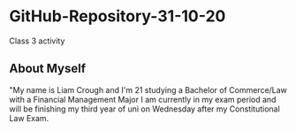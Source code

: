 # GitHub-Repository-31-10-20
Class 3 activity
## About Myself 
"My name is Liam Crough and I'm 21 studying a Bachelor of Commerce/Law with a Financial Management Major
I am currently in my exam period and will be finishing my third year of uni on Wednesday after my Constitutional Law Exam.

